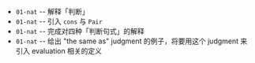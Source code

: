 - `01-nat` -- 解释「判断」
- `01-nat` -- 引入 `cons` 与 `Pair`
- `01-nat` -- 完成对四种「判断句式」的解释
- `01-nat` -- 给出 "the same as" judgment 的例子，将要用这个 judgment 来引入 evaluation 相关的定义
